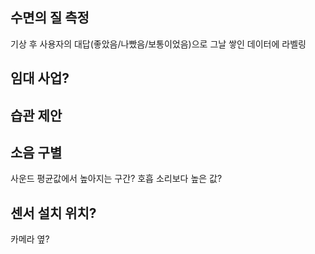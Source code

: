 ## 수면의 질 측정

기상 후 사용자의 대답(좋았음/나빴음/보통이었음)으로 그날 쌓인 데이터에 라벨링
## 임대 사업?

## 습관 제안

## 소음 구별

사운드 평균값에서 높아지는 구간? 호흡 소리보다 높은 값?
## 센서 설치 위치?

카메라 옆?

